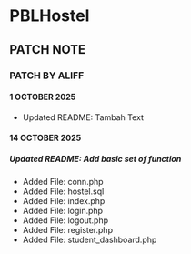 # PBLHostel

## PATCH NOTE

### PATCH BY ALIFF
####  1 OCTOBER 2025
- Updated README: Tambah Text

####  14 OCTOBER 2025
##### Updated README: Add basic set of function
+ Added File: conn.php
+ Added File: hostel.sql
+ Added File: index.php
+ Added File: login.php
+ Added File: logout.php
+ Added File: register.php
+ Added File: student_dashboard.php